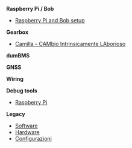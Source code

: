 **Raspberry Pi / Bob**

- [Raspberry Pi and Bob setup](rpi/rpi_config.md)

**Gearbox**

- [Camilla - CAMbio Intrinsicamente LAborioso](gearbox/camilla.md)

**dumBMS**

**GNSS**

**Wiring**

**Debug tools**

- [Raspberry Pi](debug-tools/raspberry_pi.md "Raspberry Pi")

**Legacy**

- [Software](legacy/software/software.md)
- [Hardware](legacy/hardware/hardware.md)
- [Configurazioni](legacy/configurations/configuration.md)